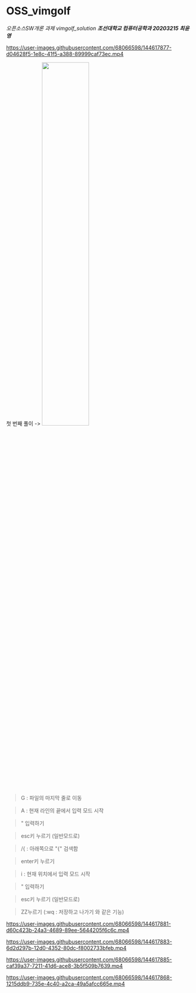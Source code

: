 # OSS_vimgolf
_오픈소스SW개론 과제 vimgolf_solution_
***조선대학교 컴퓨터공학과 20203215 최윤영***


https://user-images.githubusercontent.com/68066598/144617877-d04628f5-1e8c-41f5-a388-89999caf73ec.mp4


<solution>
  첫 번째 풀이 ->
  <img src="https://user-images.githubusercontent.com/68066598/144618870-4e9e182f-967b-41ec-a7c9-c794c9c8608d.png" width="50%" height="50%"/>
  
  
  > G : 파일의 마지막 줄로 이동
  
  > A : 현재 라인의 끝에서 입력 모드 시작
  
  > " 입력하기
  
  > esc키 누르기 (일반모드로)
  
  > /{ : 아래쪽으로 "{" 검색함 
  
  > enter키 누르기
  
  > i : 현재 위치에서 입력 모드 시작
  
  > " 입력하기
  
  > esc키 누르기 (일반모드로)
  
  > ZZ누르기 (:wq : 저장하고 나가기 와 같은 기능)



https://user-images.githubusercontent.com/68066598/144617881-d60c423b-24a3-4689-89ee-5644205f6c6c.mp4


https://user-images.githubusercontent.com/68066598/144617883-6d2d297b-12d0-4352-80dc-f8002733bfeb.mp4


https://user-images.githubusercontent.com/68066598/144617885-caf39a37-7211-41d6-ace8-3b5f509b7639.mp4


https://user-images.githubusercontent.com/68066598/144617868-1215ddb9-735e-4c40-a2ca-49a5afcc665e.mp4
